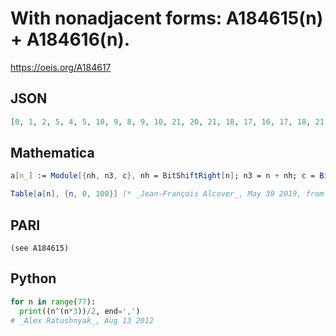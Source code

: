 # With nonadjacent forms: A184615\(n\) \+ A184616\(n\)\.
https://oeis.org/A184617
## JSON
```JSON
[0, 1, 2, 5, 4, 5, 10, 9, 8, 9, 10, 21, 20, 21, 18, 17, 16, 17, 18, 21, 20, 21, 42, 41, 40, 41, 42, 37, 36, 37, 34, 33, 32, 33, 34, 37, 36, 37, 42, 41, 40, 41, 42, 85, 84, 85, 82, 81, 80, 81, 82, 85, 84, 85, 74, 73, 72, 73, 74, 69, 68, 69, 66, 65, 64, 65, 66, 69, 68, 69, 74, 73, 72, 73, 74, 85, 84, 85, 82, 81, 80, 81, 82]
```
## Mathematica
```Mathematica
a[n_] := Module[{nh, n3, c}, nh = BitShiftRight[n]; n3 = n + nh; c = BitXor[nh, n3]; BitAnd[n3, c] + BitAnd[nh, c]];
```
```Mathematica
Table[a[n], {n, 0, 100}] (* _Jean-François Alcover_, May 30 2019, from PARI code in A184615 *)
```
## PARI
```PARI
(see A184615)
```
## Python
```Python
for n in range(77):
  print((n^(n*3))/2, end=',')
# _Alex Ratushnyak_, Aug 13 2012
```
